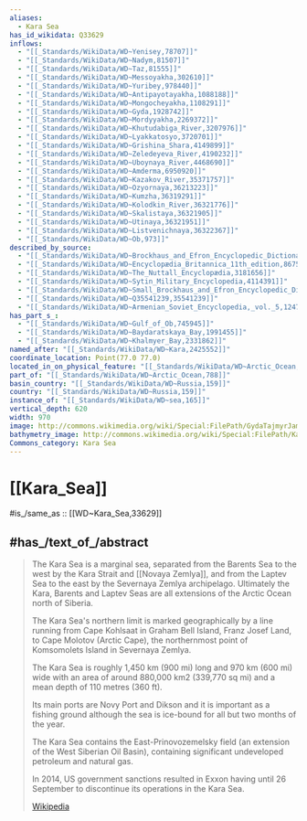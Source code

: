 ```yaml
---
aliases:
  - Kara Sea
has_id_wikidata: Q33629
inflows:
  - "[[_Standards/WikiData/WD~Yenisey,78707]]"
  - "[[_Standards/WikiData/WD~Nadym,81507]]"
  - "[[_Standards/WikiData/WD~Taz,81555]]"
  - "[[_Standards/WikiData/WD~Messoyakha,302610]]"
  - "[[_Standards/WikiData/WD~Yuribey,978440]]"
  - "[[_Standards/WikiData/WD~Antipayotayakha,1088188]]"
  - "[[_Standards/WikiData/WD~Mongocheyakha,1108291]]"
  - "[[_Standards/WikiData/WD~Gyda,1928742]]"
  - "[[_Standards/WikiData/WD~Mordyyakha,2269372]]"
  - "[[_Standards/WikiData/WD~Khutudabiga_River,3207976]]"
  - "[[_Standards/WikiData/WD~Lyakkatosyo,3720701]]"
  - "[[_Standards/WikiData/WD~Grishina_Shara,4149899]]"
  - "[[_Standards/WikiData/WD~Zeledeyeva_River,4190232]]"
  - "[[_Standards/WikiData/WD~Uboynaya_River,4468690]]"
  - "[[_Standards/WikiData/WD~Amderma,6950920]]"
  - "[[_Standards/WikiData/WD~Kazakov_River,35371757]]"
  - "[[_Standards/WikiData/WD~Ozyornaya,36213223]]"
  - "[[_Standards/WikiData/WD~Kumzha,36319291]]"
  - "[[_Standards/WikiData/WD~Kolodkin_River,36321776]]"
  - "[[_Standards/WikiData/WD~Skalistaya,36321905]]"
  - "[[_Standards/WikiData/WD~Utinaya,36321951]]"
  - "[[_Standards/WikiData/WD~Listvenichnaya,36322367]]"
  - "[[_Standards/WikiData/WD~Ob,973]]"
described_by_source:
  - "[[_Standards/WikiData/WD~Brockhaus_and_Efron_Encyclopedic_Dictionary,602358]]"
  - "[[_Standards/WikiData/WD~Encyclopædia_Britannica_11th_edition,867541]]"
  - "[[_Standards/WikiData/WD~The_Nuttall_Encyclopædia,3181656]]"
  - "[[_Standards/WikiData/WD~Sytin_Military_Encyclopedia,4114391]]"
  - "[[_Standards/WikiData/WD~Small_Brockhaus_and_Efron_Encyclopedic_Dictionary,19180675]]"
  - "[[_Standards/WikiData/WD~Q35541239,35541239]]"
  - "[[_Standards/WikiData/WD~Armenian_Soviet_Encyclopedia,_vol._5,124737632]]"
has_part_s_:
  - "[[_Standards/WikiData/WD~Gulf_of_Ob,745945]]"
  - "[[_Standards/WikiData/WD~Baydaratskaya_Bay,1991455]]"
  - "[[_Standards/WikiData/WD~Khalmyer_Bay,2331862]]"
named_after: "[[_Standards/WikiData/WD~Kara,2425552]]"
coordinate_location: Point(77.0 77.0)
located_in_on_physical_feature: "[[_Standards/WikiData/WD~Arctic_Ocean,788]]"
part_of: "[[_Standards/WikiData/WD~Arctic_Ocean,788]]"
basin_country: "[[_Standards/WikiData/WD~Russia,159]]"
country: "[[_Standards/WikiData/WD~Russia,159]]"
instance_of: "[[_Standards/WikiData/WD~sea,165]]"
vertical_depth: 620
width: 970
image: http://commons.wikimedia.org/wiki/Special:FilePath/GydaTajmyrJamal.JPG
bathymetry_image: http://commons.wikimedia.org/wiki/Special:FilePath/Kara-sea-bathymetrie-de.svg
Commons_category: Kara Sea
---
```


# [[Kara_Sea]] 

#is_/same_as :: [[WD~Kara_Sea,33629]] 

## #has_/text_of_/abstract 

> The Kara Sea is a marginal sea, 
> separated from the Barents Sea to the west by the Kara Strait and [[Novaya Zemlya]], 
> and from the Laptev Sea to the east by the Severnaya Zemlya archipelago. 
> Ultimately the Kara, Barents and Laptev Seas are all extensions of the Arctic Ocean north of Siberia.
>
> The Kara Sea's northern limit is marked geographically by a line running 
> from Cape Kohlsaat in Graham Bell Island, Franz Josef Land, to Cape Molotov 
> (Arctic Cape), the northernmost point of Komsomolets Island in Severnaya Zemlya.
>
> The Kara Sea is roughly 1,450 km (900 mi) long and 970 km (600 mi) wide with an area of around 880,000 km2 (339,770 sq mi) and a mean depth of 110 metres (360 ft).
>
> Its main ports are Novy Port and Dikson and it is important as a fishing ground 
> although the sea is ice-bound for all but two months of the year. 
> 
> The Kara Sea contains the East-Prinovozemelsky field (an extension of the West Siberian Oil Basin), 
> containing significant undeveloped petroleum and natural gas. 
> 
> In 2014, US government sanctions resulted in Exxon having 
> until 26 September to discontinue its operations in the Kara Sea.
>
> [Wikipedia](https://en.wikipedia.org/wiki/Kara%20Sea) 

